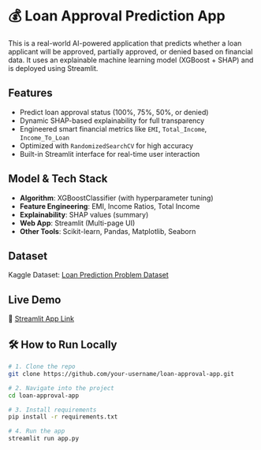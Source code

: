 # 💰 Loan Approval Prediction App

This is a real-world AI-powered application that predicts whether a loan applicant will be approved, partially approved, or denied based on financial data. It uses an explainable machine learning model (XGBoost + SHAP) and is deployed using Streamlit.

## Features

- Predict loan approval status (100%, 75%, 50%, or denied)
- Dynamic SHAP-based explainability for full transparency
- Engineered smart financial metrics like `EMI`, `Total_Income`, `Income_To_Loan`
- Optimized with `RandomizedSearchCV` for high accuracy
- Built-in Streamlit interface for real-time user interaction

## Model & Tech Stack

- **Algorithm**: XGBoostClassifier (with hyperparameter tuning)
- **Feature Engineering**: EMI, Income Ratios, Total Income
- **Explainability**: SHAP values (summary)
- **Web App**: Streamlit (Multi-page UI)
- **Other Tools**: Scikit-learn, Pandas, Matplotlib, Seaborn

## Dataset

Kaggle Dataset: [Loan Prediction Problem Dataset](https://www.kaggle.com/datasets/altruistdelhite04/loan-prediction-problem-dataset)

##  Live Demo

🔗 [Streamlit App Link](https://your-streamlit-app-url)

## 🛠 How to Run Locally
```bash
# 1. Clone the repo
git clone https://github.com/your-username/loan-approval-app.git

# 2. Navigate into the project
cd loan-approval-app

# 3. Install requirements
pip install -r requirements.txt

# 4. Run the app
streamlit run app.py

